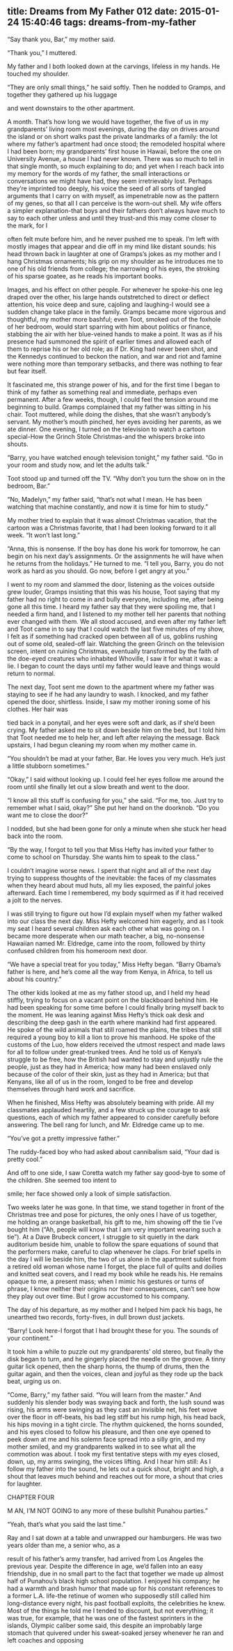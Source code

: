 title: Dreams from My Father 012
date: 2015-01-24 15:40:46
tags: dreams-from-my-father
---

“Say thank you, Bar,” my mother said.

“Thank you,” I muttered.

My father and I both looked down at the carvings, lifeless in my hands. He touched my shoulder.

“They are only small things,” he said softly. Then he nodded to Gramps, and together they gathered up his luggage

and went downstairs to the other apartment.

A month. That’s how long we would have together, the five of us in my grandparents’ living room most evenings, during the day on drives around the island or on short walks past the private landmarks of a family: the lot where my father’s apartment had once stood; the remodeled hospital where I had been born; my grandparents’ first house in Hawaii, before the one on University Avenue, a house I had never known. There was so much to tell in that single month, so much explaining to do; and yet when I reach back into my memory for the words of my father, the small interactions or conversations we might have had, they seem irretrievably lost. Perhaps they’re imprinted too deeply, his voice the seed of all sorts of tangled arguments that I carry on with myself, as impenetrable now as the pattern of my genes, so that all I can perceive is the worn-out shell. My wife offers a simpler explanation-that boys and their fathers don’t always have much to say to each other unless and until they trust-and this may come closer to the mark, for I

often felt mute before him, and he never pushed me to speak. I’m left with mostly images that appear and die off in my mind like distant sounds: his head thrown back in laughter at one of Gramps’s jokes as my mother and I hang Christmas ornaments; his grip on my shoulder as he introduces me to one of his old friends from college; the narrowing of his eyes, the stroking of his sparse goatee, as he reads his important books.

Images, and his effect on other people. For whenever he spoke-his one leg draped over the other, his large hands outstretched to direct or deflect attention, his voice deep and sure, cajoling and laughing-I would see a sudden change take place in the family. Gramps became more vigorous and thoughtful, my mother more bashful; even Toot, smoked out of the foxhole of her bedroom, would start sparring with him about politics or finance, stabbing the air with her blue-veined hands to make a point. It was as if his presence had summoned the spirit of earlier times and allowed each of them to reprise his or her old role; as if Dr. King had never been shot, and the Kennedys continued to beckon the nation, and war and riot and famine were nothing more than temporary setbacks, and there was nothing to fear but fear itself.

It fascinated me, this strange power of his, and for the first time I began to think of my father as something real and immediate, perhaps even permanent. After a few weeks, though, I could feel the tension around me beginning to build. Gramps complained that my father was sitting in his chair. Toot muttered, while doing the dishes, that she wasn’t anybody’s servant. My mother’s mouth pinched, her eyes avoiding her parents, as we ate dinner. One evening, I turned on the television to watch a cartoon special-How the Grinch Stole Christmas-and the whispers broke into shouts.

“Barry, you have watched enough television tonight,” my father said. “Go in your room and study now, and let the adults talk.”

Toot stood up and turned off the TV. “Why don’t you turn the show on in the bedroom, Bar.”

“No, Madelyn,” my father said, “that’s not what I mean. He has been watching that machine constantly, and now it is time for him to study.”

My mother tried to explain that it was almost Christmas vacation, that the cartoon was a Christmas favorite, that I had been looking forward to it all week. “It won’t last long.”

“Anna, this is nonsense. If the boy has done his work for tomorrow, he can begin on his next day’s assignments. Or the assignments he will have when he returns from the holidays.” He turned to me. “I tell you, Barry, you do not work as hard as you should. Go now, before I get angry at you.”

I went to my room and slammed the door, listening as the voices outside grew louder, Gramps insisting that this was his house, Toot saying that my father had no right to come in and bully everyone, including me, after being gone all this time. I heard my father say that they were spoiling me, that I needed a firm hand, and I listened to my mother tell her parents that nothing ever changed with them. We all stood accused, and even after my father left and Toot came in to say that I could watch the last five minutes of my show, I felt as if something had cracked open between all of us, goblins rushing out of some old, sealed-off lair. Watching the green Grinch on the television screen, intent on ruining Christmas, eventually transformed by the faith of the doe-eyed creatures who inhabited Whoville, I saw it for what it was: a lie. I began to count the days until my father would leave and things would return to normal.

The next day, Toot sent me down to the apartment where my father was staying to see if he had any laundry to wash. I knocked, and my father opened the door, shirtless. Inside, I saw my mother ironing some of his clothes. Her hair was

tied back in a ponytail, and her eyes were soft and dark, as if she’d been crying. My father asked me to sit down beside him on the bed, but I told him that Toot needed me to help her, and left after relaying the message. Back upstairs, I had begun cleaning my room when my mother came in.

“You shouldn’t be mad at your father, Bar. He loves you very much. He’s just a little stubborn sometimes.”

“Okay,” I said without looking up. I could feel her eyes follow me around the room until she finally let out a slow breath and went to the door.

“I know all this stuff is confusing for you,” she said. “For me, too. Just try to remember what I said, okay?” She put her hand on the doorknob. “Do you want me to close the door?”

I nodded, but she had been gone for only a minute when she stuck her head back into the room.

“By the way, I forgot to tell you that Miss Hefty has invited your father to come to school on Thursday. She wants him to speak to the class.”

I couldn’t imagine worse news. I spent that night and all of the next day trying to suppress thoughts of the inevitable: the faces of my classmates when they heard about mud huts, all my lies exposed, the painful jokes afterward. Each time I remembered, my body squirmed as if it had received a jolt to the nerves.

I was still trying to figure out how I’d explain myself when my father walked into our class the next day. Miss Hefty welcomed him eagerly, and as I took my seat I heard several children ask each other what was going on. I became more desperate when our math teacher, a big, no-nonsense Hawaiian named Mr. Eldredge, came into the room, followed by thirty confused children from his homeroom next door.

“We have a special treat for you today,” Miss Hefty began. “Barry Obama’s father is here, and he’s come all the way from Kenya, in Africa, to tell us about his country.”

The other kids looked at me as my father stood up, and I held my head stiffly, trying to focus on a vacant point on the blackboard behind him. He had been speaking for some time before I could finally bring myself back to the moment. He was leaning against Miss Hefty’s thick oak desk and describing the deep gash in the earth where mankind had first appeared. He spoke of the wild animals that still roamed the plains, the tribes that still required a young boy to kill a lion to prove his manhood. He spoke of the customs of the Luo, how elders received the utmost respect and made laws for all to follow under great-trunked trees. And he told us of Kenya’s struggle to be free, how the British had wanted to stay and unjustly rule the people, just as they had in America; how many had been enslaved only because of the color of their skin, just as they had in America; but that Kenyans, like all of us in the room, longed to be free and develop themselves through hard work and sacrifice.

When he finished, Miss Hefty was absolutely beaming with pride. All my classmates applauded heartily, and a few struck up the courage to ask questions, each of which my father appeared to consider carefully before answering. The bell rang for lunch, and Mr. Eldredge came up to me.

“You’ve got a pretty impressive father.”

The ruddy-faced boy who had asked about cannibalism said, “Your dad is pretty cool.”

And off to one side, I saw Coretta watch my father say good-bye to some of the children. She seemed too intent to

smile; her face showed only a look of simple satisfaction.

Two weeks later he was gone. In that time, we stand together in front of the Christmas tree and pose for pictures, the only ones I have of us together, me holding an orange basketball, his gift to me, him showing off the tie I’ve bought him (“Ah, people will know that I am very important wearing such a tie”). At a Dave Brubeck concert, I struggle to sit quietly in the dark auditorium beside him, unable to follow the spare equations of sound that the performers make, careful to clap whenever he claps. For brief spells in the day I will lie beside him, the two of us alone in the apartment sublet from a retired old woman whose name I forget, the place full of quilts and doilies and knitted seat covers, and I read my book while he reads his. He remains opaque to me, a present mass; when I mimic his gestures or turns of phrase, I know neither their origins nor their consequences, can’t see how they play out over time. But I grow accustomed to his company.

The day of his departure, as my mother and I helped him pack his bags, he unearthed two records, forty-fives, in dull brown dust jackets.

“Barry! Look here-I forgot that I had brought these for you. The sounds of your continent.”

It took him a while to puzzle out my grandparents’ old stereo, but finally the disk began to turn, and he gingerly placed the needle on the groove. A tinny guitar lick opened, then the sharp horns, the thump of drums, then the guitar again, and then the voices, clean and joyful as they rode up the back beat, urging us on.

“Come, Barry,” my father said. “You will learn from the master.” And suddenly his slender body was swaying back and forth, the lush sound was rising, his arms were swinging as they cast an invisible net, his feet wove over the floor in off-beats, his bad leg stiff but his rump high, his head back, his hips moving in a tight circle. The rhythm quickened, the horns sounded, and his eyes closed to follow his pleasure, and then one eye opened to peek down at me and his solemn face spread into a silly grin, and my mother smiled, and my grandparents walked in to see what all the commotion was about. I took my first tentative steps with my eyes closed, down, up, my arms swinging, the voices lifting. And I hear him still: As I follow my father into the sound, he lets out a quick shout, bright and high, a shout that leaves much behind and reaches out for more, a shout that cries for laughter.

CHAPTER FOUR

M AN, I’M NOT GOING to any more of these bullshit Punahou parties.”

“Yeah, that’s what you said the last time.”

Ray and I sat down at a table and unwrapped our hamburgers. He was two years older than me, a senior who, as a

result of his father’s army transfer, had arrived from Los Angeles the previous year. Despite the difference in age, we’d fallen into an easy friendship, due in no small part to the fact that together we made up almost half of Punahou’s black high school population. I enjoyed his company; he had a warmth and brash humor that made up for his constant references to a former L.A. life-the retinue of women who supposedly still called him long-distance every night, his past football exploits, the celebrities he knew. Most of the things he told me I tended to discount, but not everything; it was true, for example, that he was one of the fastest sprinters in the islands, Olympic caliber some said, this despite an improbably large stomach that quivered under his sweat-soaked jersey whenever he ran and left coaches and opposing

